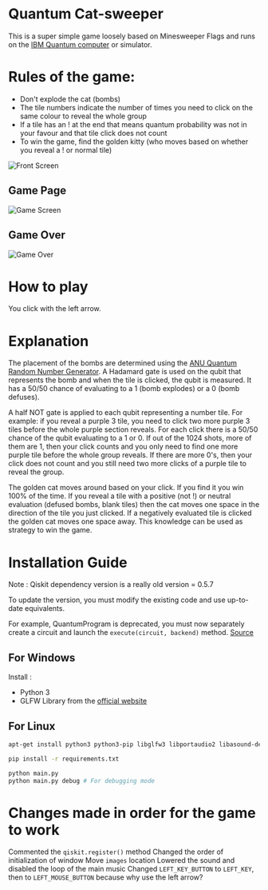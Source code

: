 # Quantum Cat-sweeper

This is a super simple game loosely based on Minesweeper Flags and runs on the [IBM Quantum computer](https://quantumexperience.ng.bluemix.net/qx/experience) or simulator. 

# Rules of the game:
- Don't explode the cat (bombs)
- The tile numbers indicate the number of times you need to click on the same colour to reveal the whole group
- If a tile has an ! at the end that means quantum probability was not in your favour and that tile click does not count
- To win the game, find the golden kitty (who moves based on whether you reveal a ! or normal tile)

![Front Screen](https://github.com/desireevl/quantum-catsweeper/blob/master/images/mainscreen.PNG)

## Game Page
![Game Screen](https://github.com/desireevl/quantum-catsweeper/blob/master/images/playin.PNG)

## Game Over
![Game Over](https://github.com/desireevl/quantum-catsweeper/blob/master/images/lost.png)

# How to play

You click with the left arrow.

# Explanation
The placement of the bombs are determined using the [ANU Quantum Random Number Generator](https://qrng.anu.edu.au/). A Hadamard gate is used on the qubit that represents the bomb and when the tile is clicked, the qubit is measured. It has a 50/50 chance of evaluating to a 1 (bomb explodes) or a 0 (bomb defuses).

A half NOT gate is applied to each qubit representing a number tile. For example: if you reveal a purple 3 tile, you need to click two more purple 3 tiles before the whole purple section reveals. For each click there is a 50/50 chance of the qubit evaluating to a 1 or 0. If out of the 1024 shots, more of them are 1, then your click counts and you only need to find one more purple tile before the whole group reveals. If there are more 0's, then your click does not count and you still need two more clicks of a purple tile to reveal the group. 

The golden cat moves around based on your click. If you find it you win 100% of the time. If you reveal a tile with a positive (not !) or neutral evaluation (defused bombs, blank tiles) then the cat moves one space in the direction of the tile you just clicked. If a negatively evaluated tile is clicked the golden cat moves one space away. This knowledge can be used as strategy to win the game. 

# Installation Guide

Note : Qiskit dependency version is a really old version = 0.5.7

To update the version, you must modify the existing code and use up-to-date equivalents. 

For example, QuantumProgram is deprecated, you must now separately create a circuit and launch the `execute(circuit, backend)` method. [Source](https://qiskit.org/documentation/release_notes.html)

## For Windows

Install :
- Python 3
- GLFW Library from the [official website](https://www.glfw.org/download.html)

## For Linux

```bash
apt-get install python3 python3-pip libglfw3 libportaudio2 libasound-dev

pip install -r requirements.txt

python main.py
python main.py debug # For debugging mode
```

# Changes made in order for the game to work

Commented the `qiskit.register()` method
Changed the order of initialization of window
Move `images` location
Lowered the sound and disabled the loop of the main music
Changed `LEFT_KEY_BUTTON` to `LEFT_KEY`, then to `LEFT_MOUSE_BUTTON` because why use the left arrow?